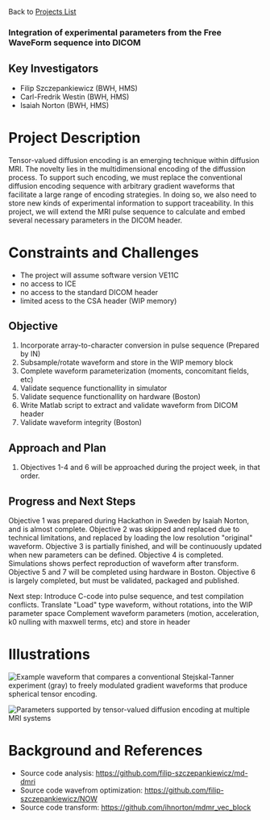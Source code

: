 Back to [Projects List](../../README.md#ProjectsList)

### Integration of experimental parameters from the Free WaveForm sequence into DICOM
## Key Investigators

- Filip Szczepankiewicz (BWH, HMS)
- Carl-Fredrik Westin (BWH, HMS)
- Isaiah Norton (BWH, HMS)


# Project Description
Tensor-valued diffusion encoding is an emerging technique within diffusion MRI. The novelty lies in the multidimensional encoding of the diffussion process.
To support such encoding, we must replace the conventional diffusion encoding sequence with arbitrary gradient waveforms that facilitate a large range of encoding strategies. 
In doing so, we also need to store new kinds of experimental information to support traceability. In this project, we will extend the MRI pulse sequence to calculate and embed several necessary parameters in the DICOM header.

# Constraints and Challenges
- The project will assume software version VE11C
- no access to ICE
- no access to the standard DICOM header
- limited acess to the CSA header (WIP memory)

## Objective

1. Incorporate array-to-character conversion in pulse sequence (Prepared by IN)
1. Subsample/rotate waveform and store in the WIP memory block
1. Complete waveform parameterization (moments, concomitant fields, etc)
1. Validate sequence functionallity in simulator
1. Validate sequence functionallity on hardware (Boston)
1. Write Matlab script to extract and validate waveform from DICOM header
1. Validate waveform integrity (Boston)

## Approach and Plan

1. Objectives 1-4 and 6 will be approached during the project week, in that order.

## Progress and Next Steps

Objective 1 was prepared during Hackathon in Sweden by Isaiah Norton, and is almost complete.
Objective 2 was skipped and replaced due to technical limitations, and replaced by loading the low resolution "original" waveform.
Objective 3 is partially finished, and will be continuously updated when new parameters can be defined.
Objective 4 is completed. Simulations shows perfect reproduction of waveform after transform.
Objective 5 and 7 will be completed using hardware in Boston.
Objective 6 is largely completed, but must be validated, packaged and published.

Next step: 
Introduce C-code into pulse sequence, and test compilation conflicts. 
Translate "Load" type waveform, without rotations, into the WIP parameter space
Complement waveform parameters (motion, acceleration, k0 nulling with maxwell terms, etc) and store in header


# Illustrations

![Example waveform that compares a conventional Stejskal-Tanner experiment (gray) to freely modulated gradient waveforms that produce spherical tensor encoding.](seq.png)

![Parameters supported by tensor-valued diffusion encoding at multiple MRI systems](pars.png)

# Background and References

<!--Use this space for information that may help people better understand your project, like links to papers, source code, or data.-->

- Source code analysis: https://github.com/filip-szczepankiewicz/md-dmri
- Source code wavefrom optimization: https://github.com/filip-szczepankiewicz/NOW
- Source code transform: https://github.com/ihnorton/mdmr_vec_block
